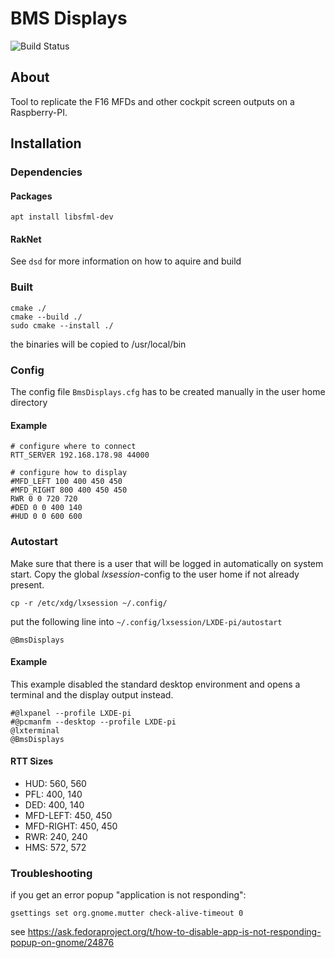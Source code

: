 # BMS Displays

![Build Status](https://jenkins.gtidev.net/buildStatus/icon?job=BmsDisplays)

## About

Tool to replicate the F16 MFDs and other cockpit screen outputs on a Raspberry-PI.

## Installation

### Dependencies

#### Packages

    apt install libsfml-dev

#### RakNet

See `dsd` for more information on how to aquire and build

### Built

    cmake ./
    cmake --build ./
    sudo cmake --install ./

the binaries will be copied to /usr/local/bin

### Config

The config file `BmsDisplays.cfg` has to be created manually in the user home directory

#### Example

    # configure where to connect
    RTT_SERVER 192.168.178.98 44000

    # configure how to display
    #MFD_LEFT 100 400 450 450
    #MFD_RIGHT 800 400 450 450
    RWR 0 0 720 720
    #DED 0 0 400 140
    #HUD 0 0 600 600

### Autostart

Make sure that there is a user that will be logged in automatically on system start.
Copy the global _lxsession_-config to the user home if not already present.

    cp -r /etc/xdg/lxsession ~/.config/

put the following line into `~/.config/lxsession/LXDE-pi/autostart`

    @BmsDisplays

#### Example

This example disabled the standard desktop environment and opens a terminal and the display output instead.

    #@lxpanel --profile LXDE-pi
    #@pcmanfm --desktop --profile LXDE-pi
    @lxterminal
    @BmsDisplays

#### RTT Sizes

* HUD: 560, 560
* PFL: 400, 140
* DED: 400, 140
* MFD-LEFT: 450, 450
* MFD-RIGHT: 450, 450
* RWR: 240, 240
* HMS: 572, 572

### Troubleshooting

if you get an error popup "application is not responding":

    gsettings set org.gnome.mutter check-alive-timeout 0

see https://ask.fedoraproject.org/t/how-to-disable-app-is-not-responding-popup-on-gnome/24876
